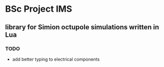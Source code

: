 # BSc Project IMS

## library for Simion octupole simulations written in Lua


### TODO
- add better typing to electrical components
